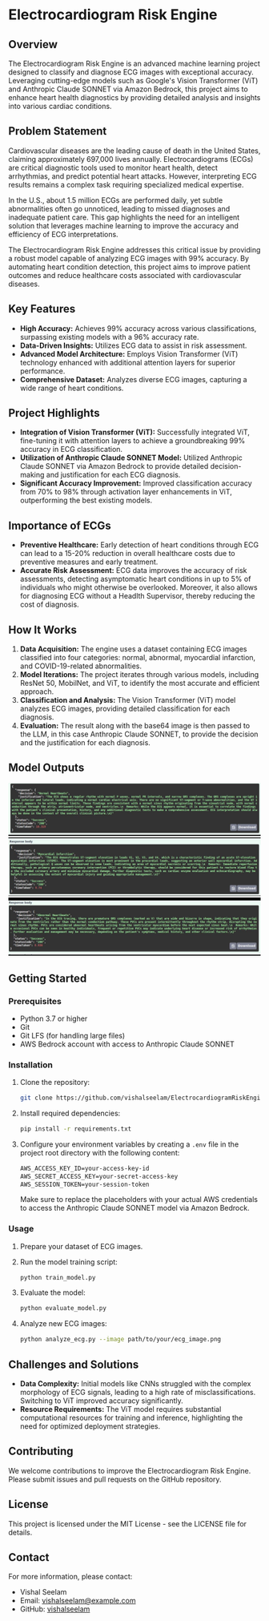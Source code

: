 
# Electrocardiogram Risk Engine

## Overview

The Electrocardiogram Risk Engine is an advanced machine learning project designed to classify and diagnose ECG images with exceptional accuracy. Leveraging cutting-edge models such as Google's Vision Transformer (ViT) and Anthropic Claude SONNET via Amazon Bedrock, this project aims to enhance heart health diagnostics by providing detailed analysis and insights into various cardiac conditions.

## Problem Statement

Cardiovascular diseases are the leading cause of death in the United States, claiming approximately 697,000 lives annually. Electrocardiograms (ECGs) are critical diagnostic tools used to monitor heart health, detect arrhythmias, and predict potential heart attacks. However, interpreting ECG results remains a complex task requiring specialized medical expertise.

In the U.S., about 1.5 million ECGs are performed daily, yet subtle abnormalities often go unnoticed, leading to missed diagnoses and inadequate patient care. This gap highlights the need for an intelligent solution that leverages machine learning to improve the accuracy and efficiency of ECG interpretations.

The Electrocardiogram Risk Engine addresses this critical issue by providing a robust model capable of analyzing ECG images with 99% accuracy. By automating heart condition detection, this project aims to improve patient outcomes and reduce healthcare costs associated with cardiovascular diseases.

## Key Features

- **High Accuracy:** Achieves 99% accuracy across various classifications, surpassing existing models with a 96% accuracy rate.
- **Data-Driven Insights:** Utilizes ECG data to assist in risk assessment.
- **Advanced Model Architecture:** Employs Vision Transformer (ViT) technology enhanced with additional attention layers for superior performance.
- **Comprehensive Dataset:** Analyzes diverse ECG images, capturing a wide range of heart conditions.

## Project Highlights

- **Integration of Vision Transformer (ViT):** Successfully integrated ViT, fine-tuning it with attention layers to achieve a groundbreaking 99% accuracy in ECG classification.
- **Utilization of Anthropic Claude SONNET Model:** Utilized Anthropic Claude SONNET via Amazon Bedrock to provide detailed decision-making and justification for each ECG diagnosis.
- **Significant Accuracy Improvement:** Improved classification accuracy from 70% to 98% through activation layer enhancements in ViT, outperforming the best existing models.

## Importance of ECGs

- **Preventive Healthcare:** Early detection of heart conditions through ECG can lead to a 15-20% reduction in overall healthcare costs due to preventive measures and early treatment.
- **Accurate Risk Assessment:** ECG data improves the accuracy of risk assessments, detecting asymptomatic heart conditions in up to 5% of individuals who might otherwise be overlooked. Moreover, it also allows for diagnosing ECG without a Headlth Supervisor, thereby reducing the cost of diagnosis.

## How It Works

1. **Data Acquisition:** The engine uses a dataset containing ECG images classified into four categories: normal, abnormal, myocardial infarction, and COVID-19-related abnormalities.
2. **Model Iterations:** The project iterates through various models, including ResNet 50, MobilNet, and ViT, to identify the most accurate and efficient approach. 
3. **Classification and Analysis:** The Vision Transformer (ViT) model analyzes ECG images, providing detailed classification for each diagnosis.
4. **Evaluation:** The result along with the base64 image is then passed to the LLM, in this case Anthropic Claude SONNET, to provide the decision and the justification for each diagnosis.


## Model Outputs
![alt text](output1.jpeg)
![alt text](output2.jpeg)
![alt text](output3.jpeg)


## Getting Started

### Prerequisites

- Python 3.7 or higher
- Git
- Git LFS (for handling large files)
- AWS Bedrock account with access to Anthropic Claude SONNET

### Installation

1. Clone the repository:

   ```bash
   git clone https://github.com/vishalseelam/ElectrocardiogramRiskEngine.git
   ```

2. Install required dependencies:

   ```bash
   pip install -r requirements.txt
   ```

3. Configure your environment variables by creating a `.env` file in the project root directory with the following content:

   ```plaintext
   AWS_ACCESS_KEY_ID=your-access-key-id
   AWS_SECRET_ACCESS_KEY=your-secret-access-key
   AWS_SESSION_TOKEN=your-session-token
   ```

   Make sure to replace the placeholders with your actual AWS credentials to access the Anthropic Claude SONNET model via Amazon Bedrock.

### Usage

1. Prepare your dataset of ECG images.
2. Run the model training script:

   ```bash
   python train_model.py
   ```

3. Evaluate the model:

   ```bash
   python evaluate_model.py
   ```

4. Analyze new ECG images:

   ```bash
   python analyze_ecg.py --image path/to/your/ecg_image.png
   ```

## Challenges and Solutions

- **Data Complexity:** Initial models like CNNs struggled with the complex morphology of ECG signals, leading to a high rate of misclassifications. Switching to ViT improved accuracy significantly.
- **Resource Requirements:** The ViT model requires substantial computational resources for training and inference, highlighting the need for optimized deployment strategies.

## Contributing

We welcome contributions to improve the Electrocardiogram Risk Engine. Please submit issues and pull requests on the GitHub repository.

## License

This project is licensed under the MIT License - see the LICENSE file for details.

## Contact

For more information, please contact:

- Vishal Seelam
- Email: vishalseelam@example.com
- GitHub: [vishalseelam](https://github.com/vishalseelam)



